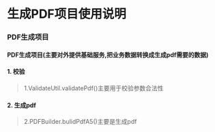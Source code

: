 # 生成PDF项目使用说明

### PDF生成项目
#### PDF生成项目(主要对外提供基础服务,把业务数据转换成生成pdf需要的数据)
#### 1. 校验
>1.ValidateUtil.validatePdf()主要用于校验参数合法性
#### 2. 生成pdf
>2.PDFBuilder.bulidPdfA5()主要是生成pdf


